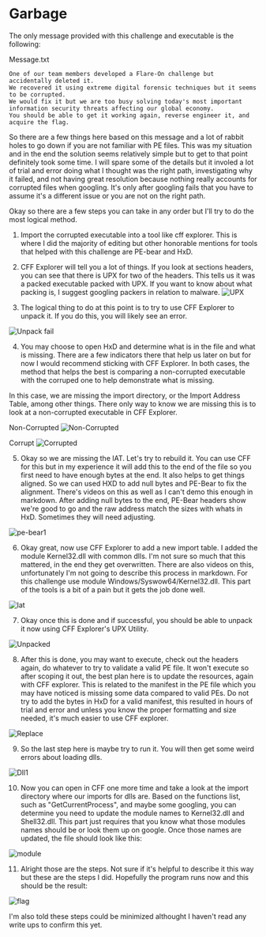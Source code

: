 # Garbage
The only message provided with this challenge and executable is the following:


Message.txt
```
One of our team members developed a Flare-On challenge but accidentally deleted it. 
We recovered it using extreme digital forensic techniques but it seems to be corrupted. 
We would fix it but we are too busy solving today's most important information security threats affecting our global economy. 
You should be able to get it working again, reverse engineer it, and acquire the flag.

```

So there are a few things here based on this message and a lot of rabbit holes to go down if you are not familiar with PE files. This was my situation and in the end the solution seems relatively simple but to get to that point definitely took some time. I will spare some of the details but it involed a lot of trial and error doing what I thought was the right path, investigating why it failed, and not having great resolution because nothing really accounts for corrupted files when googling. It's only after googling fails that you have to assume it's a different issue or you are not on the right path.


Okay so there are a few steps you can take in any order but I'll try to do the most logical method.

1. Import the corrupted executable into a tool like cff explorer. This is where I did the majority of editing but other honorable mentions for tools that helped with this challenge are PE-bear and HxD. 

2. CFF Explorer will tell you a lot of things. If you look at sections headers, you can see that there is UPX for two of the headers. This tells us it was a packed executable packed with UPX. If you want to know about what packing is, I suggest googling packers in relation to malware.
![UPX](img/upx1.jpg)

3. The logical thing to do at this point is to try to use CFF Explorer to unpack it. If you do this, you will likely see an error.

![Unpack fail](img/unpackfail.jpg)

4. You may choose to open HxD and determine what is in the file and what is missing. There are a few indicators there that help us later on but for now I would recommend sticking with CFF Explorer. In both cases, the method that helps the best is comparing a non-corrupted executable with the corruped one to help demonstrate what is missing. 

In this case, we are missing the import directory, or the Import Address Table, among other things. There only way to know we are missing this is to look at a non-corrupted executable in CFF Explorer.

Non-Corrupted
![Non-Corrupted](img/noncorrupt.jpg)

Corrupt
![Corrupted](img/corrupt.jpg)

5. Okay so we are missing the IAT. Let's try to rebuild it. You can use CFF for this but in my experience it will add this to the end of the file so you first need to have enough bytes at the end. It also helps to get things aligned. So we can used HXD to add null bytes and PE-Bear to fix the alignment. There's videos on this as well as I can't demo this enough in markdown. After adding null bytes to the end, PE-Bear headers show we're good to go and the raw address match the sizes with whats in HxD. Sometimes they will need adjusting. 


![pe-bear1](img/pebear1.jpg)

6. Okay great, now use CFF Explorer to add a new import table. I added the module Kernel32.dll with common dlls. I'm not sure so much that this mattered, in the end they get overwritten. There are also videos on this, unfortunately I'm not going to describe this process in markdown. For this challenge use module Windows/Syswow64/Kernel32.dll. This part of the tools is a bit of a pain but it gets the job done well.


![Iat](img/iatbuild.jpg)


7. Okay once this is done and if successful, you should be able to unpack it now using CFF Explorer's UPX Utility. 

![Unpacked](img/unpacked.jpg)

8. After this is done, you may want to execute, check out the headers again, do whatever to try to validate a valid PE file. It won't execute so after scoping it out, the best plan here is to update the resources, again with CFF explorer. This is related to the manifest in the PE file which you may have noticed is missing some data compared to valid PEs. Do not try to add the bytes in HxD for a valid manifest, this resulted in hours of trial and error and unless you know the proper formatting and size needed, it's much easier to use CFF explorer. 


![Replace](img/replace.jpg)

9. So the last step here is maybe try to run it. You will then get some weird errors about loading dlls. 


![Dll1](img/dll1.jpg)

10. Now you can open in CFF one more time and take a look at the import directory where our imports for dlls are. Based on the functions list, such as "GetCurrentProcess", and maybe some googling, you can determine you need to update the module names to Kernel32.dll and Shell32.dll. This part just requires that you know what those modules names should be or look them up on google. Once those names are updated, the file should look like this:

![module](img/module.jpg)

11. Alright those are the steps. Not sure if it's helpful to describe it this way but these are the steps I did. Hopefully the program runs now and this should be the result:


![flag](img/flag.jpg)



I'm also told these steps could be minimized althought I haven't read any write ups to confirm this yet. 



